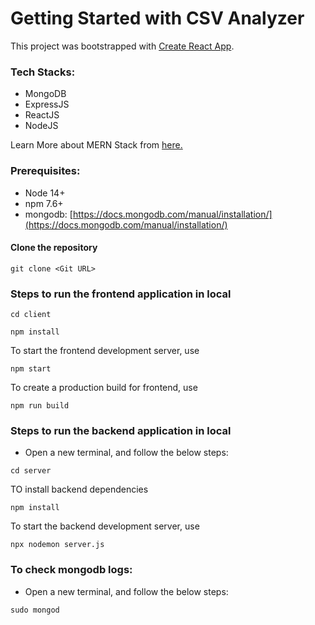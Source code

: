 # Getting Started with CSV Analyzer

This project was bootstrapped with [Create React App](https://github.com/facebook/create-react-app).

### Tech Stacks:
- MongoDB
- ExpressJS
- ReactJS
- NodeJS

Learn More about MERN Stack from [here.](https://www.educative.io/edpresso/what-is-mern-stack)

### Prerequisites:

- Node 14+
- npm 7.6+
- mongodb: [https://docs.mongodb.com/manual/installation/](https://docs.mongodb.com/manual/installation/)


#### Clone the repository

```shell
git clone <Git URL>
```

### Steps to run the frontend application in local

```shell
cd client
```
```shell
npm install
```
To start the frontend development server, use
```shell
npm start
```
To create a production build for frontend, use
```shell
npm run build
```

### Steps to run the backend application in local

- Open a new terminal, and follow the below steps:

```shell
cd server
```
TO install backend dependencies
```shell
npm install
```
To start the backend development server, use
```shell
npx nodemon server.js
```

### To check mongodb logs:

- Open a new terminal, and follow the below steps:

```shell
sudo mongod
```
